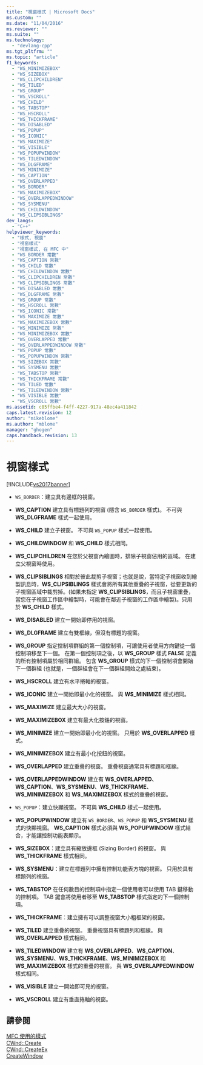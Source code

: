 ```yaml
---
title: "視窗樣式 | Microsoft Docs"
ms.custom: ""
ms.date: "11/04/2016"
ms.reviewer: ""
ms.suite: ""
ms.technology: 
  - "devlang-cpp"
ms.tgt_pltfrm: ""
ms.topic: "article"
f1_keywords: 
  - "WS_MINIMIZEBOX"
  - "WS_SIZEBOX"
  - "WS_CLIPCHILDREN"
  - "WS_TILED"
  - "WS_GROUP"
  - "WS_VSCROLL"
  - "WS_CHILD"
  - "WS_TABSTOP"
  - "WS_HSCROLL"
  - "WS_THICKFRAME"
  - "WS_DISABLED"
  - "WS_POPUP"
  - "WS_ICONIC"
  - "WS_MAXIMIZE"
  - "WS_VISIBLE"
  - "WS_POPUPWINDOW"
  - "WS_TILEDWINDOW"
  - "WS_DLGFRAME"
  - "WS_MINIMIZE"
  - "WS_CAPTION"
  - "WS_OVERLAPPED"
  - "WS_BORDER"
  - "WS_MAXIMIZEBOX"
  - "WS_OVERLAPPEDWINDOW"
  - "WS_SYSMENU"
  - "WS_CHILDWINDOW"
  - "WS_CLIPSIBLINGS"
dev_langs: 
  - "C++"
helpviewer_keywords: 
  - "樣式, 視窗"
  - "視窗樣式"
  - "視窗樣式, 在 MFC 中"
  - "WS_BORDER 常數"
  - "WS_CAPTION 常數"
  - "WS_CHILD 常數"
  - "WS_CHILDWINDOW 常數"
  - "WS_CLIPCHILDREN 常數"
  - "WS_CLIPSIBLINGS 常數"
  - "WS_DISABLED 常數"
  - "WS_DLGFRAME 常數"
  - "WS_GROUP 常數"
  - "WS_HSCROLL 常數"
  - "WS_ICONIC 常數"
  - "WS_MAXIMIZE 常數"
  - "WS_MAXIMIZEBOX 常數"
  - "WS_MINIMIZE 常數"
  - "WS_MINIMIZEBOX 常數"
  - "WS_OVERLAPPED 常數"
  - "WS_OVERLAPPEDWINDOW 常數"
  - "WS_POPUP 常數"
  - "WS_POPUPWINDOW 常數"
  - "WS_SIZEBOX 常數"
  - "WS_SYSMENU 常數"
  - "WS_TABSTOP 常數"
  - "WS_THICKFRAME 常數"
  - "WS_TILED 常數"
  - "WS_TILEDWINDOW 常數"
  - "WS_VISIBLE 常數"
  - "WS_VSCROLL 常數"
ms.assetid: c85ffbe4-f4ff-4227-917a-48ec4a411842
caps.latest.revision: 12
author: "mikeblome"
ms.author: "mblome"
manager: "ghogen"
caps.handback.revision: 13
---
```

# 視窗樣式
[!INCLUDE[vs2017banner](../../assembler/inline/includes/vs2017banner.md)]

-   `WS_BORDER`：建立具有邊框的視窗。  
  
-   **WS\_CAPTION** 建立具有標題列的視窗 \(隱含 `WS_BORDER` 樣式\)。  不可與 **WS\_DLGFRAME** 樣式一起使用。  
  
-   **WS\_CHILD** 建立子視窗。  不可與 `WS_POPUP` 樣式一起使用。  
  
-   **WS\_CHILDWINDOW** 和 **WS\_CHILD** 樣式相同。  
  
-   **WS\_CLIPCHILDREN** 在您於父視窗內繪圖時，排除子視窗佔用的區域。  在建立父視窗時使用。  
  
-   **WS\_CLIPSIBLINGS** 相對於彼此裁剪子視窗；也就是說，當特定子視窗收到繪製訊息時，**WS\_CLIPSIBLINGS** 樣式會將所有其他重疊的子視窗，從要更新的子視窗區域中裁剪掉。\(如果未指定 **WS\_CLIPSIBLINGS**，而且子視窗重疊，當您在子視窗工作區中繪製時，可能會在鄰近子視窗的工作區中繪製\)。只用於 **WS\_CHILD** 樣式。  
  
-   **WS\_DISABLED** 建立一開始即停用的視窗。  
  
-   **WS\_DLGFRAME** 建立有雙框線，但沒有標題的視窗。  
  
-   **WS\_GROUP** 指定控制項群組的第一個控制項，可讓使用者使用方向鍵從一個控制項移至下一個。  在第一個控制項之後，以 **WS\_GROUP** 樣式 **FALSE** 定義的所有控制項屬於相同群組。  包含 **WS\_GROUP** 樣式的下一個控制項會開始下一個群組 \(也就是，一個群組會在下一個群組開始之處結束\)。  
  
-   **WS\_HSCROLL** 建立有水平捲軸的視窗。  
  
-   **WS\_ICONIC** 建立一開始即最小化的視窗。  與 **WS\_MINIMIZE** 樣式相同。  
  
-   **WS\_MAXIMIZE** 建立最大大小的視窗。  
  
-   **WS\_MAXIMIZEBOX** 建立有最大化按鈕的視窗。  
  
-   **WS\_MINIMIZE** 建立一開始即最小化的視窗。  只用於 **WS\_OVERLAPPED** 樣式。  
  
-   **WS\_MINIMIZEBOX** 建立有最小化按鈕的視窗。  
  
-   **WS\_OVERLAPPED** 建立重疊的視窗。  重疊視窗通常具有標題和框線。  
  
-   **WS\_OVERLAPPEDWINDOW** 建立有 **WS\_OVERLAPPED**、**WS\_CAPTION**、**WS\_SYSMENU**、**WS\_THICKFRAME**、**WS\_MINIMIZEBOX** 和 **WS\_MAXIMIZEBOX** 樣式的重疊的視窗。  
  
-   `WS_POPUP`：建立快顯視窗。  不可與 **WS\_CHILD** 樣式一起使用。  
  
-   **WS\_POPUPWINDOW** 建立有 `WS_BORDER`、`WS_POPUP` 和 **WS\_SYSMENU** 樣式的快顯視窗。  **WS\_CAPTION** 樣式必須與 **WS\_POPUPWINDOW** 樣式結合，才能讓控制功能表顯示。  
  
-   **WS\_SIZEBOX**：建立具有縮放邊框 \(Sizing Border\) 的視窗。  與 **WS\_THICKFRAME** 樣式相同。  
  
-   **WS\_SYSMENU**：建立在標題列中擁有控制功能表方塊的視窗。  只用於具有標題列的視窗。  
  
-   **WS\_TABSTOP** 在任何數目的控制項中指定一個使用者可以使用 TAB 鍵移動的控制項。  TAB 鍵會將使用者移至 **WS\_TABSTOP** 樣式指定的下一個控制項。  
  
-   **WS\_THICKFRAME**：建立擁有可以調整視窗大小粗框架的視窗。  
  
-   **WS\_TILED** 建立重疊的視窗。  重疊視窗具有標題列和框線。  與 **WS\_OVERLAPPED** 樣式相同。  
  
-   **WS\_TILEDWINDOW** 建立有 **WS\_OVERLAPPED**、**WS\_CAPTION**、**WS\_SYSMENU**、**WS\_THICKFRAME**、**WS\_MINIMIZEBOX** 和 **WS\_MAXIMIZEBOX** 樣式的重疊的視窗。  與 **WS\_OVERLAPPEDWINDOW** 樣式相同。  
  
-   **WS\_VISIBLE** 建立一開始即可見的視窗。  
  
-   **WS\_VSCROLL** 建立有垂直捲軸的視窗。  
  
## 請參閱  
 [MFC 使用的樣式](../../mfc/reference/styles-used-by-mfc.md)   
 [CWnd::Create](../Topic/CWnd::Create.md)   
 [CWnd::CreateEx](../Topic/CWnd::CreateEx.md)   
 [CreateWindow](http://msdn.microsoft.com/library/windows/desktop/ms632679)